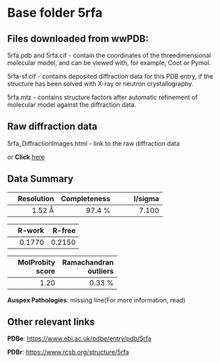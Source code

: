 # Base folder 5rfa

## Files downloaded from wwPDB:

5rfa.pdb and 5rfa.cif - contain the coordinates of the threedimensional molecular model, and can be viewed with, for example, Coot or Pymol.

5rfa-sf.cif - contains deposited diffraction data for this PDB entry, if the structure has been solved with X-ray or neutron crystallography.

5rfa.mtz - contains structure factors after automatic refinement of molecular model against the diffraction data.

## Raw diffraction data

5rfa_DiffractionImages.html - link to the raw diffraction data 

or **Click** [here](https://zenodo.org/record/3731288) 

## Data Summary
|   | Resolution | Completeness| I/sigma |
|---|-------------:|----------------:|--------------:|
|   |1.52 Å|97.4  %|<img width=50/>7.100|

|   | **R-work**| **R-free**   
|---|-------------:|----------------:|           
||  0.1770|  0.2150|

|   |**MolProbity<br>score**| **Ramachandran<br>outliers** 
|---|-------------:|----------------:|
||  1.20|  0.33 %|

**Auspex Pathologies**: missing line(For more information, read)

 



## Other relevant links 
**PDBe**:  https://www.ebi.ac.uk/pdbe/entry/pdb/5rfa
 
**PDBr**: https://www.rcsb.org/structure/5rfa 

